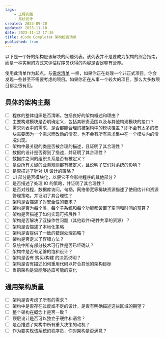```yaml
---
tags:
    - 工程实践
    - 系统设计
created: 2023-09-20
updated: 2023-11-18
date: 2023-11-12 17:36 
title: 《Code Complete》 架构检查清单
published: true
---
```


以下是一个好的架构应该解决的问题列表。该列表并不是要成为架构的综合指南，而是一种实用的方式来评估程序员获得的内容是否足够有营养。

使用此清单作为起点。与[需求清单](/ch_03_requirement_checklist) 一样，如果你正在处理一个非正式项目，你会发现一些甚至不需要考虑的项目。如果你正在从事一个较大的项目，那么大多数项目都会很有用。

## 具体的架构主题

- [ ] 程序的整体组织是否清晰，包括良好的架构概述和理由？
- [ ] 主要构建模块是否明确定义，包括其职责范围以及与其他构建模块的接口？
- [ ] 需求列表中的需求，是否都能合理的被架构中的模块覆盖？即不会有太多的模块需要因为一个需求而改动的情况，也不会有所有需求集中在一个模块内的情况出现。
- [ ] 架构中最关键的类是否被合理的描述，且证明了其合理性？
- [ ] 数据的设计是否得到了描述，并证明了其合理性？
- [ ] 数据库之间的组织关系是否有被定义？
- [ ] 是否所有关键的业务规则都有被定义，且说明了它们对系统的影响？
- [ ] 是否描述了针对 UI 设计的策略？
- [ ] UI 部分是否模块化，以便它不会影响程序的其他部分？
- [ ] 是否描述了处理 IO 的策略，并证明了其合理性？
- [ ] 是否对线程，数据库访问，句柄，网络带宽等稀缺资源描述了使用估计和资源管理策略，并证明了其合理性？
- [ ] 架构是否描述了对安全性的要求？
- [ ] 架构是否为每个类，每个子系统和每个功能都设置了空间和时间的预算？
- [ ] 架构是否描述了如何实现可拓展性？
- [ ] 架构是否解决了互操作性问题（其他软件/硬件共享的资源）？
- [ ] 架构是否描述了本地化策略
- [ ] 架构是否提供了一致的错误处理策略？
- [ ] 架构是否定义了容错方法？
- [ ] 系统中所有部分技术可行性是否已经确认？
- [ ] 架构中是否有足够的饱和设计？
- [ ] 架构是否有 购买/构建 的决策说明？
- [ ] 架构是否有描述如何重用代码以符合其他的架构目标
- [ ] 当前架构是否能够适应可能的变化

## 通用架构质量

- [ ] 架构是否考虑了所有的需求？
- [ ] 架构中是否存在过度或不足的设计，是否有明确描述这些区域的期望？
- [ ] 整个架构在概念上是否一致？
- [ ] 顶层设计是否可以独立于硬件和语言？
- [ ] 是否描述了架构中所有重大决策的动机？
- [ ] 作为要实现该系统的程序员，你对架构是否满意？
